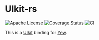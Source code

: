 # UIkit-rs

[![Apache License](https://img.shields.io/badge/license-Apache-blue.svg)](http://www.apache.org/licenses/)
[![Coverage Status](https://coveralls.io/repos/github/dax/uikit-rs/badge.svg?branch=main)](https://coveralls.io/github/dax/uikit-rs?branch=main)
[![CI](https://github.com/dax/uikit-rs/workflows/CI/badge.svg)](https://github.com/dax/uikit-rs/actions)

This is a [UIkit](https://getuikit.com/) binding for [Yew](https://yew.rs/).
